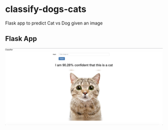# classify-dogs-cats
Flask app to predict Cat vs Dog given an image


## Flask App
![Image](pics/flask.png?raw=true)
